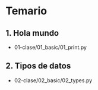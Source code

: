# Temario

## 1. Hola mundo
- 01-clase/01_basic/01_print.py

## 2. Tipos de datos
- 02-clase/02_basic/02_types.py